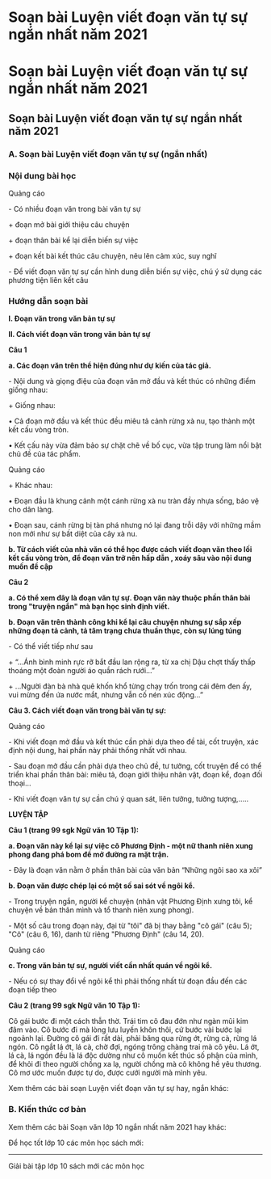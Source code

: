 # Soạn bài Luyện viết đoạn văn tự sự ngắn nhất năm 2021

# Soạn bài Luyện viết đoạn văn tự sự ngắn nhất năm 2021

## Soạn bài Luyện viết đoạn văn tự sự ngắn nhất năm 2021

### **A. Soạn bài Luyện viết đoạn văn tự sự (ngắn nhất)**

### Nội dung bài học

Quảng cáo

\- Có nhiều đoạn văn trong bài văn tự sự 

\+ đoạn mở bài giới thiệu câu chuyện 

\+ đoạn thân bài kể lại diễn biến sự việc 

\+ đoạn kết bài kết thúc câu chuyện, nêu lên cảm xúc, suy nghĩ 

\- Để viết đoạn văn tự sự cần hình dung diễn biến sự việc, chú ý sử dụng các phương tiện liên kết câu 

### Hướng dẫn soạn bài

**I. Đoạn văn trong văn bản tự sự**

**II. Cách viết đoạn văn trong văn bản tự sự**

**Câu 1**

**a. Các đoạn văn trên thể hiện đúng như dự kiến của tác giả.**

\- Nội dung và giọng điệu của đoạn văn mở đầu và kết thúc có những điểm giống nhau: 

\+ Giống nhau: 

• Cả đoạn mở đầu và kết thúc đều miêu tả cảnh rừng xà nu, tạo thành một kết cấu vòng tròn. 

• Kết cấu này vừa đảm bảo sự chặt chẽ về bố cục, vừa tập trung làm nổi bật chủ đề của tác phẩm. 

Quảng cáo

\+ Khác nhau: 

• Đoạn đầu là khung cảnh một cánh rừng xà nu tràn đầy nhựa sống, bảo vệ cho dân làng. 

• Đoạn sau, cánh rừng bị tàn phá nhưng nó lại đang trỗi dậy với những mầm non mới như sự bất diệt của cây xà nu. 

**b. Từ cách viết của nhà văn có thể học được cách viết đoạn văn theo lối kết cấu vòng tròn, để đoạn văn trở nên hấp dẫn , xoáy sâu vào nội dung muốn đề cập**

**Câu 2**

**a. Có thể xem đây là đoạn văn tự sự. Đoạn văn này thuộc phần thân bài trong "truyện ngắn" mà bạn học sinh định viết.**

**b. Đoạn văn trên thành công khi kể lại câu chuyện nhưng sự sắp xếp những đoạn tả cảnh, tả tâm trạng chưa thuần thục, còn sự lúng túng**

\- Có thể viết tiếp như sau 

\+ “…Ánh bình minh rực rỡ bắt đầu lan rộng ra, từ xa chị Dậu chợt thấy thấp thoáng một đoàn người áo quần rách rưới…” 

\+ ...Người đàn bà nhà quê khốn khổ từng chạy trốn trong cái đêm đen ấy, vui mừng đến ứa nước mắt, nhưng vẫn cố nén xúc động…” 

**Câu 3. Cách viết đoạn văn trong bài văn tự sự:**

Quảng cáo

\- Khi viết đoạn mở đầu và kết thúc cần phải dựa theo đề tài, cốt truyện, xác định nội dung, hai phần này phải thống nhất với nhau. 

\- Sau đoạn mở đầu cần phải dựa theo chủ đề, tư tưởng, cốt truyện để có thể triển khai phần thân bài: miêu tả, đoạn giới thiệu nhân vật, đoạn kể, đoạn đối thoại… 

\- Khi viết đoạn văn tự sự cần chú ý quan sát, liên tưởng, tưởng tượng,..... 

**LUYỆN TẬP**

**Câu 1 (trang 99 sgk Ngữ văn 10 Tập 1):**

**a. Đoạn văn này kể lại sự việc cô Phương Định - một nữ thanh niên xung phong đang phá bom để mở đường ra mặt trận.**

\- Đây là đoạn văn nằm ở phần thân bài của văn bản “Những ngôi sao xa xôi” 

**b. Đoạn văn được chép lại có một số sai sót về ngôi kể.**

\- Trong truyện ngắn, người kể chuyện (nhân vật Phương Định xưng tôi, kể chuyện về bản thân mình và tổ thanh niên xung phong). 

\- Một số câu trong đoạn này, đại từ "tôi" đã bị thay bằng "cô gái" (câu 5); "Cô" (câu 6, 16), danh từ riêng "Phương Định" (câu 14, 20). 

Quảng cáo

**c. Trong văn bản tự sự, người viết cần nhất quán về ngôi kể.**

\- Nếu có sự thay đổi về ngôi kể thì phải thống nhất từ đoạn đầu đến các đoạn tiếp theo 

**Câu 2 (trang 99 sgk Ngữ văn 10 Tập 1):**

Cô gái bước đi một cách thẫn thờ. Trái tim cô đau đớn như ngàn mũi kim đâm vào. Cô bước đi mà lòng lưu luyến khôn thôi, cứ bước vài bước lại ngoảnh lại. Đường cô gái đi rất dài, phải băng qua rừng ớt, rừng cà, rừng lá ngón. Cô ngắt lá ớt, lá cà, chờ đợi, ngóng trông chàng trai mà cô yêu. Lá ớt, lá cà, lá ngón đều là lá độc dường như cô muốn kết thúc số phận của mình, để khỏi đi theo người chồng xa lạ, người chồng mà cô không hề yêu thương. Cô mơ ước muốn được tự do, được cưới người mà mình yêu. 

Xem thêm các bài soạn Luyện viết đoạn văn tự sự hay, ngắn khác:

### **B. Kiến thức cơ bản**

Xem thêm các bài Soạn văn lớp 10 ngắn nhất năm 2021 hay khác:

Để học tốt lớp 10 các môn học sách mới:

* * *

Giải bài tập lớp 10 sách mới các môn học
